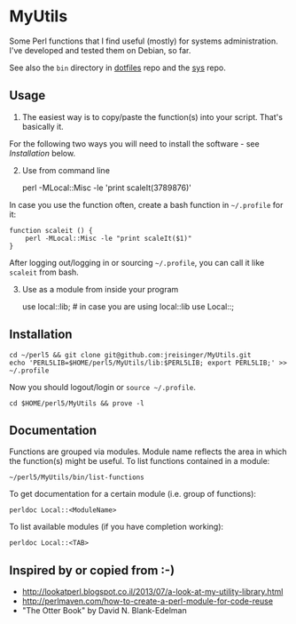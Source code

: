 MyUtils
=======

Some Perl functions that I find useful (mostly) for systems administration.
I've developed and tested them on Debian, so far.

See also the `bin` directory in [dotfiles](https://github.com/jreisinger/dotfiles) repo and the [sys](https://github.com/jreisinger/sys) repo.

Usage
-----

1) The easiest way is to copy/paste the function(s) into your script. That's basically it.

For the following two ways you will need to install the software - see *Installation* below.

2) Use from command line

    perl -MLocal::Misc -le 'print scaleIt(3789876)'

In case you use the function often, create a bash function in `~/.profile` for
it:

    function scaleit () {
        perl -MLocal::Misc -le "print scaleIt($1)"
    }

After logging out/logging in or sourcing `~/.profile`, you can call it like
`scaleit` from bash.

3) Use as a module from inside your program

    use local::lib;  # in case you are using local::lib
    use Local::<ModuleName>;

Installation
------------

    cd ~/perl5 && git clone git@github.com:jreisinger/MyUtils.git
    echo 'PERL5LIB=$HOME/perl5/MyUtils/lib:$PERL5LIB; export PERL5LIB;' >> ~/.profile

Now you should logout/login or `source ~/.profile`.

    cd $HOME/perl5/MyUtils && prove -l

Documentation
-------------

Functions are grouped via modules. Module name reflects the area in which the
function(s) might be useful. To list functions contained in a module:

    ~/perl5/MyUtils/bin/list-functions

To get documentation for a certain module (i.e. group of functions):

    perldoc Local::<ModuleName>

To list available modules (if you have completion working):

    perldoc Local::<TAB>

Inspired by or copied from :-)
------------------------------

* http://lookatperl.blogspot.co.il/2013/07/a-look-at-my-utility-library.html
* http://perlmaven.com/how-to-create-a-perl-module-for-code-reuse
* "The Otter Book" by David N. Blank-Edelman
